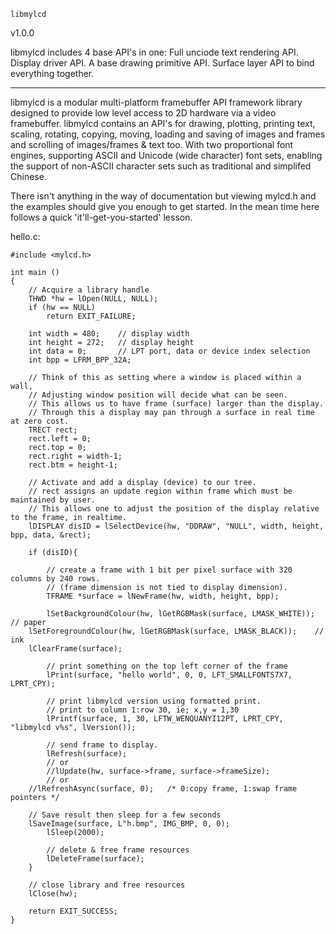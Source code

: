 
	libmylcd
v1.0.0

libmylcd includes 4 base API's in one:
  Full unciode text rendering API.
  Display driver API.
  A base drawing primitive API.
  Surface layer API to bind everything together.



---


libmylcd is a modular multi-platform framebuffer API framework library designed to provide 
low level access to 2D hardware via a video framebuffer.
libmylcd contains an API's for drawing, plotting, printing text, scaling, rotating, copying,
moving, loading and saving of images and frames and scrolling of images/frames & text too.
With two proportional font engines, supporting ASCII and Unicode (wide character) font sets,
enabling the support of non-ASCII character sets such as traditional and simplifed Chinese.


There isn't anything in the way of documentation but viewing mylcd.h and the examples
should give you enough to get started.
In the mean time here follows a quick 'it'll-get-you-started' lesson.



hello.c:
```
#include <mylcd.h>

int main ()
{
    // Acquire a library handle
    THWD *hw = lOpen(NULL, NULL);
    if (hw == NULL)
    	return EXIT_FAILURE;

    int width = 480;	// display width
    int height = 272;	// display height
    int data = 0;		// LPT port, data or device index selection
    int bpp = LFRM_BPP_32A;

    // Think of this as setting where a window is placed within a wall,
    // Adjusting window position will decide what can be seen.
    // This allows us to have frame (surface) larger than the display.
    // Through this a display may pan through a surface in real time at zero cost.
    TRECT rect;	
    rect.left = 0;
    rect.top = 0;
    rect.right = width-1;
    rect.btm = height-1;
    
    // Activate and add a display (device) to our tree.
    // rect assigns an update region within frame which must be maintained by user.
    // This allows one to adjust the position of the display relative to the frame, in realtime.
    lDISPLAY disID = lSelectDevice(hw, "DDRAW", "NULL", width, height, bpp, data, &rect);

    if (disID){

        // create a frame with 1 bit per pixel surface with 320 columns by 240 rows.
    	// (frame dimension is not tied to display dimension).
    	TFRAME *surface = lNewFrame(hw, width, height, bpp);
    
    	lSetBackgroundColour(hw, lGetRGBMask(surface, LMASK_WHITE));	        // paper
	lSetForegroundColour(hw, lGetRGBMask(surface, LMASK_BLACK));    // ink
	lClearFrame(surface);
	        
    	// print something on the top left corner of the frame
    	lPrint(surface, "hello world", 0, 0, LFT_SMALLFONTS7X7, LPRT_CPY);
    
    	// print libmylcd version using formatted print.
    	// print to column 1:row 30, ie; x,y = 1,30
    	lPrintf(surface, 1, 30, LFTW_WENQUANYI12PT, LPRT_CPY, "libmylcd v%s", lVersion());

    	// send frame to display.
    	lRefresh(surface);
    	// or
    	//lUpdate(hw, surface->frame, surface->frameSize);
    	// or
	//lRefreshAsync(surface, 0);   /* 0:copy frame, 1:swap frame pointers */
   
	// Save result then sleep for a few seconds
	lSaveImage(surface, L"h.bmp", IMG_BMP, 0, 0);
    	lSleep(2000);
    	
    	// delete & free frame resources
    	lDeleteFrame(surface);
    }

    // close library and free resources
    lClose(hw);

    return EXIT_SUCCESS;
}
```

